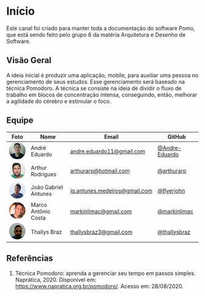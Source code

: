 # Início
Este canal foi criado para manter toda a documentação do software Pomo, que está sendo feito pelo grupo 6 da matéria Arquitetura e Desenho de Software.

## Visão Geral

A ideia inicial é produzir uma aplicação, mobile, para auxiliar uma pessoa no gerenciamento de seus estudos. Esse gerenciamento será baseado na técnica Pomodoro.
A técnica se consiste na ideia de dividir o fluxo de trabalho em blocos de concentração intensa, conseguindo, então, melhorar a agilidade do cérebro e estimular o foco.

## Equipe
 Foto | Nome | Email | GitHub |
 ---- | ---- | ----- | ------ |
![](img/andre.png) | André Eduardo | andre.eduardo11@gmail.com | [@Andre-Eduardo](https://github.com/Andre-Eduardo) |
![](img/arthur.jpg) | Arthur Rodrigues | arthurarp@hotmail.com | [@arthurarp](https://github.com/arthurarp) |
![](img/joao.png) | João Gabriel Antunes | jg.antunes.medeiros@gmail.com | [@flyerjohn](https://github.com/flyerjohn) |
![](img/marco.png) | Marco Antônio Costa | markinlimac@gmail.com | [@markinlimac](https://github.com/markinlimac) |
![](img/thallys.png) | Thallys Braz | 	thallysbraz3@gmail.com | [@thallysbraz](https://github.com/thallysbraz) |


## Referências

1. Técnica Pomodoro: aprenda a gerenciar seu tempo em passos simples. Naprática, 2020. Disponível em: <https://www.napratica.org.br/pomodoro/>. Acesso em: 28/08/2020.
